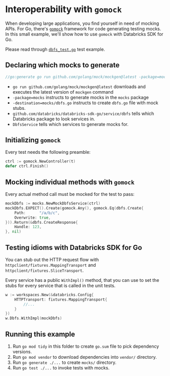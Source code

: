 # Interoperability with `gomock`

When developing large applications, you find yourself in need of mocking APIs. For Go, there's [`gomock`](https://github.com/golang/mock) framework for code generating testing mocks. In this small example, we'll show how to use `gomock` with Databricks SDK for Go.

Please read through [`dbfs_test.go`](dbfs_test.go) test example. 

## Declaring which mocks to generate

```go
//go:generate go run github.com/golang/mock/mockgen@latest -package=mocks -destination=mocks/dbfs.go github.com/databricks/databricks-sdk-go/service/dbfs DbfsService
```

* `go run github.com/golang/mock/mockgen@latest` downloads and executes the latest version of `mockgen` command
* `-package=mocks` instructs to generate mocks in the `mocks` package
* `-destination=mocks/dbfs.go` instructs to create `dbfs.go` file with mock stubs.
* `github.com/databricks/databricks-sdk-go/service/dbfs` tells which Databricks package to look services in.
* `DbfsService` tells which services to generate mocks for.

## Initializing `gomock`

Every test needs the following preamble:

```go
ctrl := gomock.NewController(t)
defer ctrl.Finish()
```

## Mocking individual methods with `gomock`

Every actual method call must be mocked for the test to pass:

```go
mockDbfs := mocks.NewMockDbfsService(ctrl)
mockDbfs.EXPECT().Create(gomock.Any(), gomock.Eq(dbfs.Create{
    Path:      "/a/b/c",
    Overwrite: true,
})).Return(&dbfs.CreateResponse{
    Handle: 123,
}, nil)
```

## Testing idioms with Databricks SDK for Go

You can stub out the HTTP request flow with `httpclient/fixtures.MappingTransport` and `httpclient/fixtures.SliceTransport`. 

Every service has a public `WithImpl()` method, that you can use to set the stubs for every service that is called in the unit tests.

```go
w := workspaces.New(&databricks.Config{
    HTTPTransport: fixtures.MappingTransport{
        //...
    }
})
w.Dbfs.WithImpl(mockDbfs)
```

## Running this example

1. Run `go mod tidy` in this folder to create `go.sum` file to pick dependency versions.
2. Run `go mod vendor` to download dependencies into `vendor/` directory.
3. Run `go generate ./...` to create `mocks/` directory.
4. Run `go test ./...` to invoke tests with mocks.